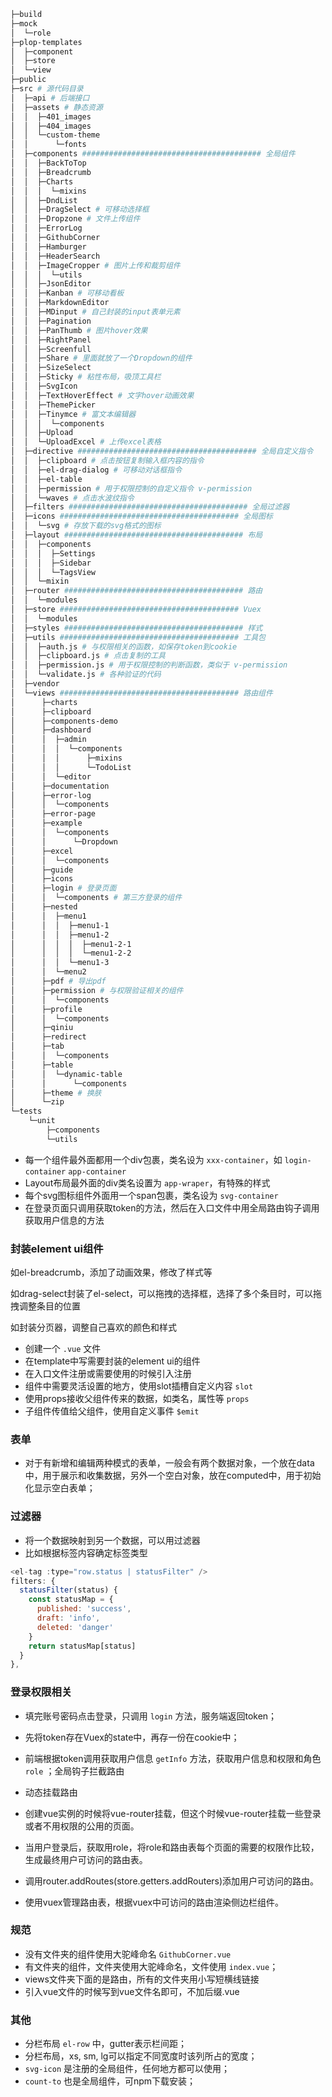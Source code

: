 ```bash
├─build 
├─mock
│  └─role
├─plop-templates
│  ├─component
│  ├─store
│  └─view
├─public
├─src # 源代码目录
│  ├─api # 后端接口
│  ├─assets # 静态资源
│  │  ├─401_images
│  │  ├─404_images
│  │  └─custom-theme
│  │      └─fonts
│  ├─components ######################################## 全局组件 
│  │  ├─BackToTop
│  │  ├─Breadcrumb
│  │  ├─Charts
│  │  │  └─mixins
│  │  ├─DndList
│  │  ├─DragSelect # 可移动选择框
│  │  ├─Dropzone # 文件上传组件
│  │  ├─ErrorLog
│  │  ├─GithubCorner
│  │  ├─Hamburger
│  │  ├─HeaderSearch
│  │  ├─ImageCropper # 图片上传和裁剪组件
│  │  │  └─utils
│  │  ├─JsonEditor
│  │  ├─Kanban # 可移动看板
│  │  ├─MarkdownEditor
│  │  ├─MDinput # 自己封装的input表单元素
│  │  ├─Pagination
│  │  ├─PanThumb # 图片hover效果
│  │  ├─RightPanel
│  │  ├─Screenfull
│  │  ├─Share # 里面就放了一个Dropdown的组件
│  │  ├─SizeSelect
│  │  ├─Sticky # 粘性布局，吸顶工具栏
│  │  ├─SvgIcon
│  │  ├─TextHoverEffect # 文字hover动画效果
│  │  ├─ThemePicker
│  │  ├─Tinymce # 富文本编辑器
│  │  │  └─components
│  │  ├─Upload
│  │  └─UploadExcel # 上传excel表格
│  ├─directive ######################################## 全局自定义指令
│  │  ├─clipboard # 点击按钮复制输入框内容的指令
│  │  ├─el-drag-dialog # 可移动对话框指令
│  │  ├─el-table
│  │  ├─permission # 用于权限控制的自定义指令 v-permission
│  │  └─waves # 点击水波纹指令
│  ├─filters ######################################## 全局过滤器
│  ├─icons ######################################## 全局图标
│  │  └─svg # 存放下载的svg格式的图标
│  ├─layout ######################################## 布局
│  │  ├─components
│  │  │  ├─Settings
│  │  │  ├─Sidebar
│  │  │  └─TagsView
│  │  └─mixin
│  ├─router ######################################## 路由
│  │  └─modules
│  ├─store ######################################## Vuex
│  │  └─modules
│  ├─styles ######################################## 样式
│  ├─utils ######################################## 工具包
│  │  ├─auth.js # 与权限相关的函数，如保存token到cookie
│  │  ├─clipboard.js # 点击复制的工具
│  │  ├─permission.js # 用于权限控制的判断函数，类似于 v-permission
│  │  └─validate.js # 各种验证的代码
│  ├─vendor
│  └─views ######################################## 路由组件
│      ├─charts
│      ├─clipboard
│      ├─components-demo
│      ├─dashboard
│      │  ├─admin
│      │  │  └─components
│      │  │      ├─mixins
│      │  │      └─TodoList
│      │  └─editor
│      ├─documentation
│      ├─error-log
│      │  └─components
│      ├─error-page
│      ├─example
│      │  └─components
│      │      └─Dropdown
│      ├─excel
│      │  └─components
│      ├─guide
│      ├─icons
│      ├─login # 登录页面
│      │  └─components # 第三方登录的组件
│      ├─nested
│      │  ├─menu1
│      │  │  ├─menu1-1
│      │  │  ├─menu1-2
│      │  │  │  ├─menu1-2-1
│      │  │  │  └─menu1-2-2
│      │  │  └─menu1-3
│      │  └─menu2
│      ├─pdf # 导出pdf
│      ├─permission # 与权限验证相关的组件
│      │  └─components
│      ├─profile
│      │  └─components
│      ├─qiniu
│      ├─redirect
│      ├─tab
│      │  └─components
│      ├─table
│      │  └─dynamic-table
│      │      └─components
│      ├─theme # 换肤
│      └─zip
└─tests
    └─unit
        ├─components
        └─utils
```

* 每一个组件最外面都用一个div包裹，类名设为 `xxx-container`，如 `login-container` `app-container`
* Layout布局最外面的div类名设置为 `app-wraper`，有特殊的样式
* 每个svg图标组件外面用一个span包裹，类名设为 `svg-container`
* 在登录页面只调用获取token的方法，然后在入口文件中用全局路由钩子调用获取用户信息的方法



### 封装element ui组件

如el-breadcrumb，添加了动画效果，修改了样式等

如drag-select封装了el-select，可以拖拽的选择框，选择了多个条目时，可以拖拽调整条目的位置

如封装分页器，调整自己喜欢的颜色和样式



* 创建一个 `.vue` 文件
* 在template中写需要封装的element ui的组件
* 在入口文件注册或需要使用的时候引入注册
* 组件中需要灵活设置的地方，使用slot插槽自定义内容 `slot`
* 使用props接收父组件传来的数据，如类名，属性等 `props`
* 子组件传值给父组件，使用自定义事件 `$emit`

### 表单

* 对于有新增和编辑两种模式的表单，一般会有两个数据对象，一个放在data中，用于展示和收集数据，另外一个空白对象，放在computed中，用于初始化显示空白表单；

### 过滤器

* 将一个数据映射到另一个数据，可以用过滤器
* 比如根据标签内容确定标签类型

```javascript
<el-tag :type="row.status | statusFilter" />
filters: {
  statusFilter(status) {
    const statusMap = {
      published: 'success',
      draft: 'info',
      deleted: 'danger'
    }
    return statusMap[status]
  }
},
```

### 登录权限相关

* 填完账号密码点击登录，只调用 `login` 方法，服务端返回token；
* 先将token存在Vuex的state中，再存一份在cookie中；
* 前端根据token调用获取用户信息 `getInfo` 方法，获取用户信息和权限和角色 `role` ；全局钩子拦截路由
* 动态挂载路由

* 创建vue实例的时候将vue-router挂载，但这个时候vue-router挂载一些登录或者不用权限的公用的页面。
* 当用户登录后，获取用role，将role和路由表每个页面的需要的权限作比较，生成最终用户可访问的路由表。
* 调用router.addRoutes(store.getters.addRouters)添加用户可访问的路由。
* 使用vuex管理路由表，根据vuex中可访问的路由渲染侧边栏组件。

### 规范

* 没有文件夹的组件使用大驼峰命名 `GithubCorner.vue`
* 有文件夹的组件，文件夹使用大驼峰命名，文件使用 `index.vue`；
* views文件夹下面的是路由，所有的文件夹用小写短横线链接
* 引入vue文件的时候写到vue文件名即可，不加后缀.vue

### 其他

* 分栏布局 `el-row` 中，gutter表示栏间距；
* 分栏布局，xs, sm, lg可以指定不同宽度时该列所占的宽度；
* `svg-icon` 是注册的全局组件，任何地方都可以使用；
* `count-to` 也是全局组件，可npm下载安装；
